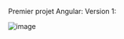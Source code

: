 Premier projet Angular: 
Version 1:

![image](https://user-images.githubusercontent.com/56077309/168067291-d800b6f9-3ece-44a4-91cd-fbe637b63a18.png)
